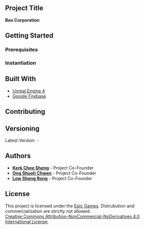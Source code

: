 ## Project Title
**Bao Corporation**

## Getting Started

### Prerequisites


### Instantiation

## Built With
- [Unreal Engine 4](https://www.unrealengine.com/en-US/)
- [Google Firebase](https://firebase.google.com/)

## Contributing

## Versioning
Latest Version: -

## Authors
- [**Kerk Chee Sheng**](https://www.linkedin.com/in/kerk-chee-sheng/) - Project Co-Founder
- [**Ong Shuoh Chwen**](https://www.linkedin.com/in/ong-shuoh-chwen-0998671b2/) - Project Co-Founder
- [**Low Sheng Rong**](#) - Project Co-Founder

## License

This project is licensed under the [Epic Games](https://www.epicgames.com/store/en-US/). Distrubution and commercialization are strictly not allowed.<br/>
<a rel="license" href="http://creativecommons.org/licenses/by-nc-nd/4.0/">Creative Commons Attribution-NonCommercial-NoDerivatives 4.0 International License</a>.
